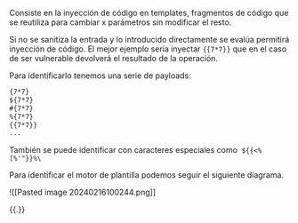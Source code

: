 Consiste en la inyección de código en templates, fragmentos de código que se reutiliza para cambiar x parámetros sin modificar el resto.

Si no se sanitiza la entrada y lo introducido directamente se evalúa permitirá inyección de código. El mejor ejemplo sería inyectar `{{7*7}}` que en el caso de ser vulnerable devolverá el resultado de la operación.

Para identificarlo tenemos una serie de payloads:

```html
{7*7}
${7*7}
#{7*7}
%{7*7}
{{7*7}}
...
```

También se puede identificar con caracteres especiales como  `${{<%[%'"}}%\`

Para identificar el motor de plantilla podemos seguir el siguiente diagrama.

![[Pasted image 20240216100244.png]]

{{.}}